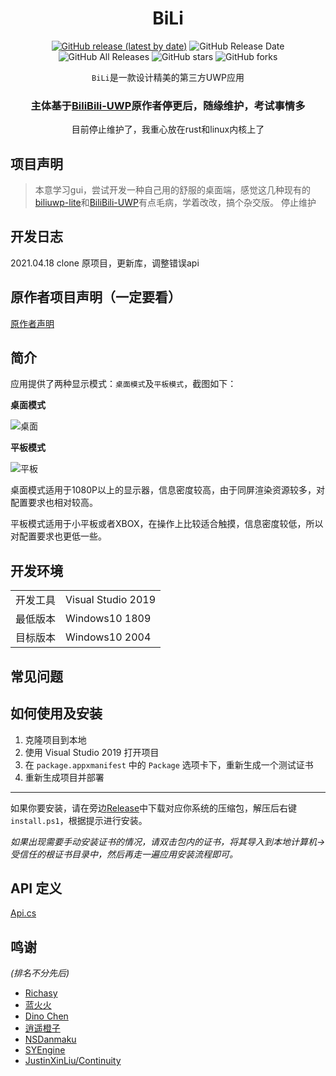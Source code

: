 <div align="center">

# BiLi

[![GitHub release (latest by date)](https://img.shields.io/github/v/release/qhlai/BiliBili-NET)](https://github.com/qhlai/BiliBili-NET/releases) 
![GitHub Release Date](https://img.shields.io/github/release-date/qhlai/BiliBili-NET) 
![GitHub All Releases](https://img.shields.io/github/downloads/qhlai/BiliBili-NET/total) 
![GitHub stars](https://img.shields.io/github/stars/qhlai/BiliBili-NET?style=flat) 
![GitHub forks](https://img.shields.io/github/forks/qhlai/BiliBili-NET)

`BiLi`是一款设计精美的第三方UWP应用

### 主体基于[BiliBili-UWP](https://github.com/Richasy/BiliBili-UWP)原作者停更后，随缘维护，考试事情多
 目前停止维护了，我重心放在rust和linux内核上了


</div>

## 项目声明

> 本意学习gui，尝试开发一种自己用的舒服的桌面端，感觉这几种现有的[biliuwp-lite](https://github.com/xiaoyaocz/biliuwp-lite)和[BiliBili-UWP](https://github.com/Richasy/BiliBili-UWP)有点毛病，学着改改，搞个杂交版。
> 停止维护
> 
## 开发日志
2021.04.18 clone 原项目，更新库，调整错误api

## 原作者项目声明（一定要看）
[原作者声明](https://github.com/qhlai/BiliBili-NET/blob/master/oldREADME.md)

## 简介

应用提供了两种显示模式：`桌面模式`及`平板模式`，截图如下：

**桌面模式**

![桌面](https://i.loli.net/2020/08/30/Y4vV6LjIxwidhBk.png)

**平板模式**

![平板](https://i.loli.net/2020/08/30/ywEBWn3Vr94k16x.png)

桌面模式适用于1080P以上的显示器，信息密度较高，由于同屏渲染资源较多，对配置要求也相对较高。

平板模式适用于小平板或者XBOX，在操作上比较适合触摸，信息密度较低，所以对配置要求也更低一些。

## 开发环境

|||
|-|-|
|开发工具|Visual Studio 2019|
|最低版本|Windows10 1809|
|目标版本|Windows10 2004|

## 常见问题



## 如何使用及安装

1. 克隆项目到本地
2. 使用 Visual Studio 2019 打开项目
3. 在 `package.appxmanifest` 中的 `Package` 选项卡下，重新生成一个测试证书
4. 重新生成项目并部署

---

如果你要安装，请在旁边[Release](https://github.com/qhlai/BiliBili-NET/releases)中下载对应你系统的压缩包，解压后右键`install.ps1`，根据提示进行安装。

*如果出现需要手动安装证书的情况，请双击包内的证书，将其导入到本地计算机->受信任的根证书目录中，然后再走一遍应用安装流程即可。*



## API 定义

[Api.cs](https://github.com/Richasy/BiliBili-UWP/blob/master/BiliBili-Lib/Models/Others/Api.cs)

## 鸣谢

*(排名不分先后)*
 
- [Richasy](https://github.com/Richasy)
- [蓝火火](https://github.com/cnbluefire)
- [Dino Chen](https://github.com/DinoChan)
- [逍遥橙子](https://github.com/xiaoyaocz)
- [NSDanmaku](https://github.com/xiaoyaocz/NSDanmaku)
- [SYEngine](https://github.com/xqq/SYEngine)
- [JustinXinLiu/Continuity](https://github.com/JustinXinLiu/Continuity)
